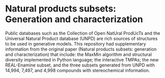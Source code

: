 # Natural products subsets: Generation and characterization 
Public databases such as the Collection of Open NatUral ProdUcTs and the Universal Natural Product database (UNPD) are rich sources of structures  to be used in generative models. This repository had supplementary information from the original paper (Natural products subsets: generation and characterization) that include:
the MaxMin algorithm and structural diversity implemented in Python language;
the interactive TMPAs;
the new REAL-Enamine subset,
and the three subsets generated from UNPD with 14,994, 7,497, and 4,998 compounds with stereochemical information.

